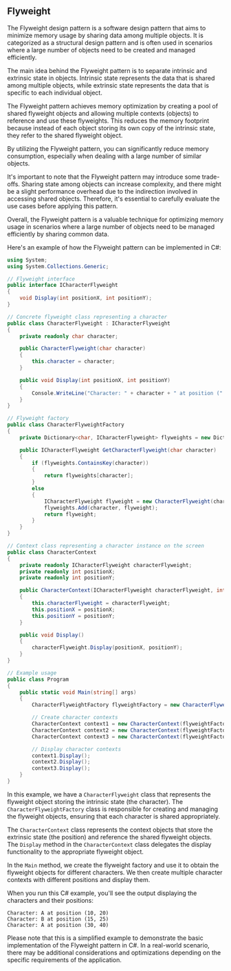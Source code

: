 ## Flyweight 
The Flyweight design pattern is a software design pattern that aims to minimize memory usage by sharing data among multiple objects. It is categorized as a structural design pattern and is often used in scenarios where a large number of objects need to be created and managed efficiently.

The main idea behind the Flyweight pattern is to separate intrinsic and extrinsic state in objects. Intrinsic state represents the data that is shared among multiple objects, while extrinsic state represents the data that is specific to each individual object.

The Flyweight pattern achieves memory optimization by creating a pool of shared flyweight objects and allowing multiple contexts (objects) to reference and use these flyweights. This reduces the memory footprint because instead of each object storing its own copy of the intrinsic state, they refer to the shared flyweight object.

By utilizing the Flyweight pattern, you can significantly reduce memory consumption, especially when dealing with a large number of similar objects.

It's important to note that the Flyweight pattern may introduce some trade-offs. Sharing state among objects can increase complexity, and there might be a slight performance overhead due to the indirection involved in accessing shared objects. Therefore, it's essential to carefully evaluate the use cases before applying this pattern.

Overall, the Flyweight pattern is a valuable technique for optimizing memory usage in scenarios where a large number of objects need to be managed efficiently by sharing common data.

Here's an example of how the Flyweight pattern can be implemented in C#:

```csharp
using System;
using System.Collections.Generic;

// Flyweight interface
public interface ICharacterFlyweight
{
    void Display(int positionX, int positionY);
}

// Concrete flyweight class representing a character
public class CharacterFlyweight : ICharacterFlyweight
{
    private readonly char character;

    public CharacterFlyweight(char character)
    {
        this.character = character;
    }

    public void Display(int positionX, int positionY)
    {
        Console.WriteLine("Character: " + character + " at position (" + positionX + ", " + positionY + ")");
    }
}

// Flyweight factory
public class CharacterFlyweightFactory
{
    private Dictionary<char, ICharacterFlyweight> flyweights = new Dictionary<char, ICharacterFlyweight>();

    public ICharacterFlyweight GetCharacterFlyweight(char character)
    {
        if (flyweights.ContainsKey(character))
        {
            return flyweights[character];
        }
        else
        {
            ICharacterFlyweight flyweight = new CharacterFlyweight(character);
            flyweights.Add(character, flyweight);
            return flyweight;
        }
    }
}

// Context class representing a character instance on the screen
public class CharacterContext
{
    private readonly ICharacterFlyweight characterFlyweight;
    private readonly int positionX;
    private readonly int positionY;

    public CharacterContext(ICharacterFlyweight characterFlyweight, int positionX, int positionY)
    {
        this.characterFlyweight = characterFlyweight;
        this.positionX = positionX;
        this.positionY = positionY;
    }

    public void Display()
    {
        characterFlyweight.Display(positionX, positionY);
    }
}

// Example usage
public class Program
{
    public static void Main(string[] args)
    {
        CharacterFlyweightFactory flyweightFactory = new CharacterFlyweightFactory();

        // Create character contexts
        CharacterContext context1 = new CharacterContext(flyweightFactory.GetCharacterFlyweight('A'), 10, 20);
        CharacterContext context2 = new CharacterContext(flyweightFactory.GetCharacterFlyweight('B'), 15, 25);
        CharacterContext context3 = new CharacterContext(flyweightFactory.GetCharacterFlyweight('A'), 30, 40);

        // Display character contexts
        context1.Display();
        context2.Display();
        context3.Display();
    }
}
```

In this example, we have a `CharacterFlyweight` class that represents the flyweight object storing the intrinsic state (the character). The `CharacterFlyweightFactory` class is responsible for creating and managing the flyweight objects, ensuring that each character is shared appropriately.

The `CharacterContext` class represents the context objects that store the extrinsic state (the position) and reference the shared flyweight objects. The `Display` method in the `CharacterContext` class delegates the display functionality to the appropriate flyweight object.

In the `Main` method, we create the flyweight factory and use it to obtain the flyweight objects for different characters. We then create multiple character contexts with different positions and display them.

When you run this C# example, you'll see the output displaying the characters and their positions:

```
Character: A at position (10, 20)
Character: B at position (15, 25)
Character: A at position (30, 40)
```

Please note that this is a simplified example to demonstrate the basic implementation of the Flyweight pattern in C#. In a real-world scenario, there may be additional considerations and optimizations depending on the specific requirements of the application.